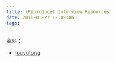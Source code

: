 ```yaml
---
title: (Reproduce) Interview Resources
date: 2018-03-27 12:09:06
tags:
---
```


资料：

- [louyutong](https://github.com/leetcode-hust/)

